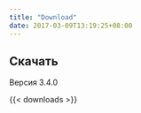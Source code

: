 ```yaml
---
title: "Download"
date: 2017-03-09T13:19:25+08:00
---
```

## Скачать

Версия 3.4.0

{{< downloads >}}
